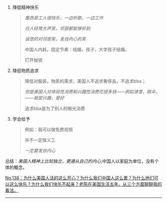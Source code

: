 1. 降低精神快乐

   > *墨西哥工人很快乐，一边听歌，一边工作*
   >
   > *白人经常大声笑，邻居都能够听到*
   >
   > *诚恳的对邻居笑，发自内心的笑*
   >
   > 中国人内耗，固定节奏：结婚，孩子，大学孩子结婚，
   >
   > 打开枷锁

2. 降低物质追求

   > 降低对服装，物质的需求，美国人不追求奢侈品，不追求bba；
   >
   > *但是美国人对体验性消费和兴趣性消费花很多钱——例如滑雪，跳伞，——就是兴趣，爱好*
   >
   > 追求bba是为了别人的眼光消费

3. 学会给予

   > 例如：我可以做免费视频
   >
   > 并不一定做义工
   >
   > *一定要发自内心*

总结：*美国人精神上比较独立，更遵从自己的内心*;中国人以家庭为单位，没有个体的概念。



[No.138：为什么美国人活的这么开心？为什么我们中国人这么累？为什么他们可以这么快乐？为什么我们快乐不起来？老陈在美国生活五年，从三个方面聊聊我的看法。](https://www.youtube.com/watch?v=YImaz5zoEog)

---